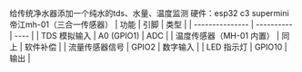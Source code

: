 给传统净水器添加一个纯水的tds、水量、温度监测
硬件：esp32 c3 supermini
      帝江mh-01（三合一传感器）
| 功能              | 引脚         | 类型   |
| --------------- | ---------- | ---- |
| TDS 模拟输入        | A0 (GPIO1) | ADC  |
| 温度传感器（MH-01 内置） | 同上         | 软件补偿 |
| 流量传感器信号         | GPIO2      | 数字输入 |
| LED 指示灯         | GPIO10     | 输出   |
